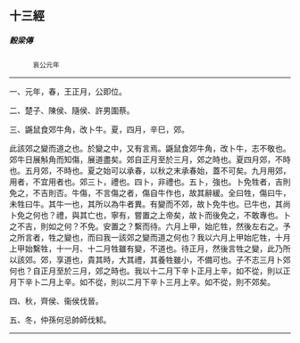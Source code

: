 

## 十三經

##### 穀梁傳
　　　`哀公元年`

* * *

一、元年，春，王正月，公即位。

二、楚子、陳侯、隨侯、許男圍蔡。

三、鼷鼠食郊牛角，改卜牛。夏，四月，辛巳，郊。

此該郊之變而道之也。於變之中，又有言焉。鼷鼠食郊牛角，改卜牛，志不敬也。郊牛日展斛角而知傷，展道盡矣。郊自正月至於三月，郊之時也。夏四月郊，不時也。五月郊，不時也。夏之始可以承春，以秋之末承春始，蓋不可矣。九月用郊，用者，不宜用者也。郊三卜，禮也。四卜，非禮也。五卜，強也。卜免牲者，吉則免之，不吉則否。牛傷，不言傷之者，傷自牛作也，故其辭緩。全曰牲，傷曰牛，未牲曰牛。其牛一也，其所以為牛者異。有變而不郊，故卜免牛也。已牛也，其尚卜免之何也？禮，與其亡也，寧有，嘗置之上帝矣，故卜而後免之，不敢專也。卜之不吉，則如之何？不免。安置之？繫而待。六月上甲，始庀牲，然後左右之。予之所言者，牲之變也，而曰我一該郊之變而道之何也？我以六月上甲始庀牲，十月上甲始繫牲，十一月、十二月牲雖有變，不道也。待正月，然後言牲之變，此乃所以該郊。郊，享道也，貴其時，大其禮，其養牲雖小，不備可也。子不志三月卜郊何也？自正月至於三月，郊之時也。我以十二月下辛卜正月上辛，如不從，則以正月下辛卜二月上辛。如不從，則以二月下辛卜三月上辛。如不從，則不郊矣。

四、秋，齊侯、衞侯伐晉。

五、冬，仲孫何忌帥師伐邾。

* * *

